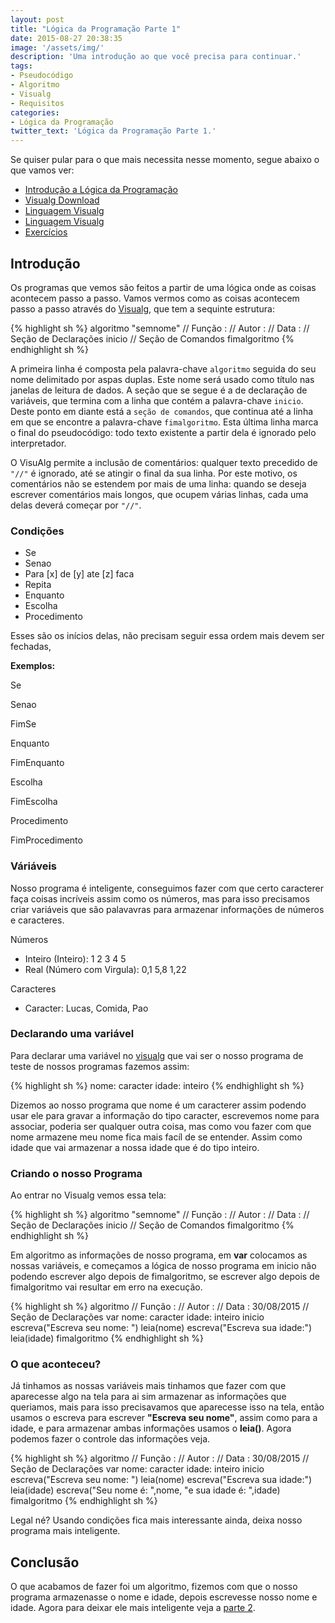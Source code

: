 ```yaml
---
layout: post
title: "Lógica da Programação Parte 1"
date: 2015-08-27 20:38:35
image: '/assets/img/'
description: 'Uma introdução ao que você precisa para continuar.'
tags:
- Pseudocódigo 
- Algoritmo
- Visualg
- Requisitos
categories:
- Lógica da Programação
twitter_text: 'Lógica da Programação Parte 1.'
---
```

Se quiser pular para o que mais necessita nesse momento, segue abaixo o que vamos ver:

- [Introdução a Lógica da Programação](https://raw.githubusercontent.com/aboutlucas/Arquivos-do-Blog/513eb7bc2be1de1fd6b5067dea843794f9eec686/series/logica/Logica.pdf)
- [Visualg Download](https://github.com/aboutlucas/Arquivos-do-Blog/blob/master/series/logica/visualg.zip?raw=true)
- [Linguagem Visualg](https://raw.githubusercontent.com/aboutlucas/Arquivos-do-Blog/513eb7bc2be1de1fd6b5067dea843794f9eec686/series/logica/UDESC_Apostila_sobre_Visualg_2011.pdf)
- [Linguagem Visualg](http://www.cefetsp.br/edu/adolfo/disciplinas/lpro/materiais/Linguagem_Visualg2.0.pdf)
- [Exercícios](http://partilho.com.br/visualg/exercicios-visualg/visualg-lista-de-exercicios/)



## Introdução

Os programas que vemos são feitos a partir de uma lógica onde as coisas acontecem passo a passo.
Vamos vermos como as coisas acontecem passo a passo através do [Visualg](https://github.com/aboutlucas/Arquivos-do-Blog/blob/master/series/logica/visualg.zip?raw=true), que tem a sequinte estrutura:

{% highlight sh %}
algoritmo "semnome"
// Função :
// Autor :
// Data : 
// Seção de Declarações 
inicio
// Seção de Comandos 
fimalgoritmo
{% endhighlight sh %}

A primeira linha é composta pela palavra-chave `algoritmo` seguida do seu nome delimitado por aspas duplas. Este nome será usado como título nas janelas de leitura de dados. A seção que se segue é a de declaração de variáveis, que termina com a linha que contém a palavra-chave `inicio`. Deste ponto em diante está a `seção de comandos`, que continua até a linha em que se encontre a palavra-chave `fimalgoritmo`. Esta última linha marca o final do pseudocódigo: todo texto existente a partir dela é ignorado pelo interpretador.

O VisuAlg permite a inclusão de comentários: qualquer texto precedido de `"//"` é ignorado, até se atingir o final da sua linha. Por este motivo, os comentários não se estendem por mais de uma linha: quando se deseja escrever comentários mais longos, que ocupem várias linhas, cada uma delas deverá começar por `"//"`.

### Condições

 - Se
 - Senao
 - Para [x] de [y] ate [z] faca
 - Repita
 - Enquanto
 - Escolha
 - Procedimento
 
Esses são os inícios delas, não precisam seguir essa ordem mais devem ser fechadas,

**Exemplos:**

  Se 
  
  Senao
  
  FimSe
   
  Enquanto
  
  FimEnquanto
   
  Escolha
  
  FimEscolha
   
  Procedimento
  
  FimProcedimento

### Váriáveis

Nosso programa é inteligente, conseguimos fazer com que certo caracterer faça coisas incríveis assim como os números,
mas para isso precisamos criar variáveis que são palavavras para armazenar informações de números e caracteres.

Números

- Inteiro (Inteiro): 1 2 3 4 5
- Real (Número com Virgula): 0,1 5,8 1,22

Caracteres

- Caracter: Lucas, Comida, Pao

### Declarando uma variável
Para declarar uma variável no [visualg](https://pt.wikipedia.org/wiki/Visualg) que vai ser o nosso programa de teste de nossos programas fazemos assim:

{% highlight sh %}
nome: caracter
idade: inteiro
{% endhighlight sh %}

Dizemos ao nosso programa que nome é um caracterer assim podendo usar ele para gravar a informação do tipo caracter,
escrevemos nome para associar, poderia ser qualquer outra coisa, mas como vou fazer com que nome armazene meu nome fica mais
facíl de se entender. Assim como idade que vai armazenar a nossa idade que é do tipo inteiro.

### Criando o nosso Programa

Ao entrar no Visualg vemos essa tela:

{% highlight sh %}
algoritmo "semnome"
// Função :
// Autor :
// Data : 
// Seção de Declarações 
inicio
// Seção de Comandos 
fimalgoritmo
{% endhighlight sh %}

Em algoritmo as informações de nosso programa, em **var** colocamos as nossas variáveis, e começamos a lógica de nosso programa em inicio não podendo escrever algo depois de fimalgoritmo, se escrever algo depois de fimalgoritmo vai resultar em erro na execução.


{% highlight sh %}
algoritmo
// Função :
// Autor :
// Data : 30/08/2015
// Seção de Declarações
var
   nome: caracter
   idade: inteiro
inicio
   escreva("Escreva seu nome: ")
   leia(nome)
   escreva("Escreva sua idade:")
   leia(idade)
fimalgoritmo
{% endhighlight sh %}

### O que aconteceu?

Já tinhamos as nossas variáveis mais tinhamos que fazer com que aparecesse algo na tela para ai sim armazenar as informações que queriamos, mais para isso precisavamos que aparecesse isso na tela, então usamos o escreva para escrever **"Escreva seu nome"**, assim como para a idade, e para armazenar ambas informações usamos o **leia()**.
Agora podemos fazer o controle das informações veja.

{% highlight sh %}
algoritmo
// Função :
// Autor :
// Data : 30/08/2015
// Seção de Declarações
var
   nome: caracter
   idade: inteiro
inicio
   escreva("Escreva seu nome: ")
   leia(nome)
   escreva("Escreva sua idade:")
   leia(idade)
   escreva("Seu nome é: ",nome, "e sua idade é: ",idade)
fimalgoritmo
{% endhighlight sh %}

Legal né?
Usando condições fica mais interessante ainda, deixa nosso programa mais inteligente.


## Conclusão

O que acabamos de fazer foi um algoritmo, fizemos com que o nosso programa armazenasse o nome  e idade, depois escrevesse nosso nome e idade.
Agora para deixar ele mais inteligente veja  a [parte 2](/).

